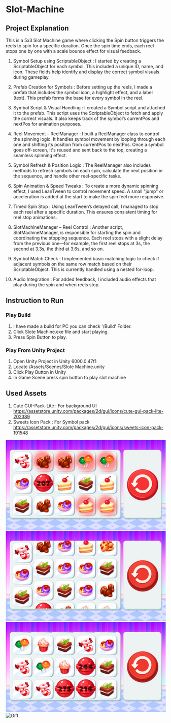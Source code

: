 # Slot-Machine

## Project Explanation
This is a 5x3 Slot Machine game where clicking the Spin button triggers the reels to spin for a specific duration. Once the spin time ends, each reel stops one by one with a scale bounce effect for visual feedback.

1. Symbol Setup using ScriptableObject : I started by creating a ScriptableObject for each symbol. This included a unique ID, name, and icon. These fields help identify and display the correct symbol visuals during gameplay.

2. Prefab Creation for Symbols : Before setting up the reels, I made a prefab that includes the symbol icon, a highlight effect, and a label (text). This prefab forms the base for every symbol in the reel.

3. Symbol Script & Visual Handling : I created a Symbol script and attached it to the prefab. This script uses the ScriptableObject to fetch and apply the correct visuals. It also keeps track of the symbol’s currentPos and nextPos for animation purposes.

4. Reel Movement – ReelManager : I built a ReelManager class to control the spinning logic. It handles symbol movement by looping through each one and shifting its position from currentPos to nextPos. Once a symbol goes off-screen, it's reused and sent back to the top, creating a seamless spinning effect.

5. Symbol Refresh & Position Logic : The ReelManager also includes methods to refresh symbols on each spin, calculate the next position in the sequence, and handle other reel-specific tasks.

6. Spin Animation & Speed Tweaks : To create a more dynamic spinning effect, I used LeanTween to control movement speed. A small "jump" or acceleration is added at the start to make the spin feel more responsive.

7. Timed Spin Stop : Using LeanTween’s delayed call, I managed to stop each reel after a specific duration. This ensures consistent timing for reel stop animations.

8. SlotMachineManager – Reel Control : Another script, SlotMachineManager, is responsible for starting the spin and coordinating the stopping sequence. Each reel stops with a slight delay from the previous one—for example, the first reel stops at 3s, the second at 3.3s, the third at 3.6s, and so on.

9. Symbol Match Check : I implemented basic matching logic to check if adjacent symbols on the same row match based on their ScriptableObject. This is currently handled using a nested for-loop.

10. Audio Integration : For added feedback, I included audio effects that play during the spin and when reels stop.

## Instruction to Run
### Play Build 
1. I have made a build for PC you can check '/Build' Folder.
2. Click Slote Machine.exe file and start playing.
3. Press Spin Button to play. 

### Play From Unity Project
1. Open Unity Project in Unity 6000.0.47f1
2. Locate /Assets/Scenes/Slote Machine.unity
3. Click Play Button in Unity
4. In Game Scene press spin button to play slot machine

## Used Assets
1. Cute GUI-Pack-Lite : For background UI
https://assetstore.unity.com/packages/2d/gui/icons/cute-gui-pack-lite-202389
2. Sweets Icon Pack : For Symbol pack
https://assetstore.unity.com/packages/2d/gui/icons/sweets-icon-pack-191548

![Image 1](/Recordings/Image%20Sequence_003_0000.png)
![Image 2](/Recordings/Image%20Sequence_002_0000.png)
![Image 3](/Recordings/Image%20Sequence_005_0000.png)
![Giff](/Recordings/Movie_000.gif)
